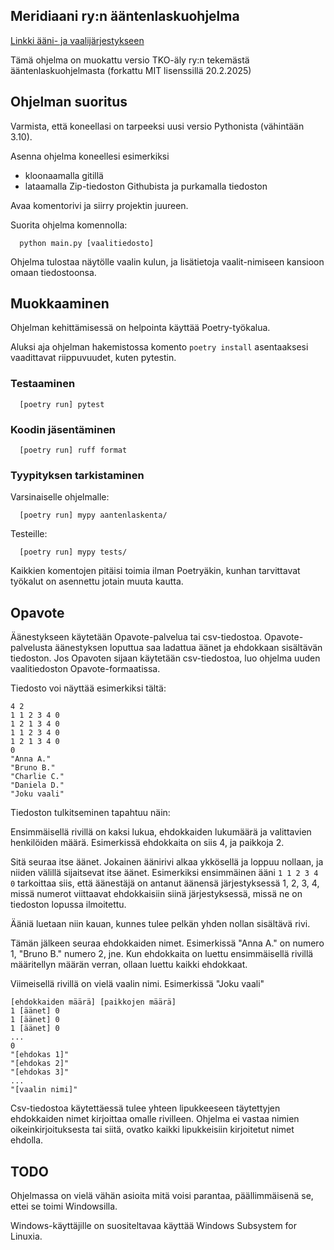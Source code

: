 ## Meridiaani ry:n ääntenlaskuohjelma

[Linkki ääni- ja vaalijärjestykseen](https://drive.google.com/file/d/1GZpCkh9KpXxjuEfBgmRUXrb6Ec0EReyB/view?usp=sharing)

Tämä ohjelma on muokattu versio TKO-äly ry:n tekemästä ääntenlaskuohjelmasta (forkattu MIT lisenssillä 20.2.2025) 

## Ohjelman suoritus

Varmista, että koneellasi on tarpeeksi uusi versio Pythonista (vähintään 3.10). 

Asenna ohjelma koneellesi esimerkiksi 

- kloonaamalla gitillä
- lataamalla Zip-tiedoston Githubista ja purkamalla tiedoston

Avaa komentorivi ja siirry projektin juureen.

Suorita ohjelma komennolla:

```
  python main.py [vaalitiedosto]
```

Ohjelma tulostaa näytölle vaalin kulun, 
ja lisätietoja vaalit-nimiseen kansioon omaan tiedostoonsa.

## Muokkaaminen

Ohjelman kehittämisessä on helpointa käyttää Poetry-työkalua.

Aluksi aja ohjelman hakemistossa komento `poetry install` 
asentaaksesi vaadittavat riippuvuudet, kuten pytestin.

### Testaaminen

```
  [poetry run] pytest
```

### Koodin jäsentäminen

```
  [poetry run] ruff format
```

### Tyypityksen tarkistaminen

Varsinaiselle ohjelmalle:

```
  [poetry run] mypy aantenlaskenta/
```

Testeille:

```
  [poetry run] mypy tests/
```

Kaikkien komentojen pitäisi toimia ilman Poetryäkin, 
kunhan tarvittavat työkalut on asennettu jotain muuta kautta.

## Opavote

Äänestykseen käytetään Opavote-palvelua tai csv-tiedostoa. 
Opavote-palvelusta äänestyksen loputtua saa ladattua äänet ja ehdokkaan sisältävän tiedoston.
Jos Opavoten sijaan käytetään csv-tiedostoa, luo ohjelma uuden vaalitiedoston Opavote-formaatissa.

Tiedosto voi näyttää esimerkiksi tältä:

```
4 2
1 1 2 3 4 0
1 2 1 3 4 0
1 1 2 3 4 0
1 2 1 3 4 0
0
"Anna A."
"Bruno B."
"Charlie C."
"Daniela D."
"Joku vaali"
```

Tiedoston tulkitseminen tapahtuu näin:

Ensimmäisellä rivillä on kaksi lukua, ehdokkaiden lukumäärä ja valittavien henkilöiden määrä. 
Esimerkissä ehdokkaita on siis 4, ja paikkoja 2.

Sitä seuraa itse äänet. Jokainen äänirivi alkaa ykkösellä ja loppuu nollaan, ja niiden välillä sijaitsevat
itse äänet. Esimerkiksi ensimmäinen ääni `1 1 2 3 4 0` tarkoittaa siis, että äänestäjä on antanut äänensä järjestyksessä
1, 2, 3, 4, missä numerot viittaavat ehdokkaisiin siinä järjestyksessä, missä ne on tiedoston lopussa ilmoitettu.

Ääniä luetaan niin kauan, kunnes tulee pelkän yhden nollan sisältävä rivi. 

Tämän jälkeen seuraa ehdokkaiden nimet. Esimerkissä "Anna A." on numero 1, "Bruno B." numero 2, jne. 
Kun ehdokkaita on luettu ensimmäisellä rivillä määritellyn määrän verran, ollaan luettu kaikki ehdokkaat.

Viimeisellä rivillä on vielä vaalin nimi. Esimerkissä "Joku vaali"

```
[ehdokkaiden määrä] [paikkojen määrä]
1 [äänet] 0
1 [äänet] 0
1 [äänet] 0
...
0
"[ehdokas 1]"
"[ehdokas 2]"
"[ehdokas 3]"
...
"[vaalin nimi]"
```

Csv-tiedostoa käytettäessä tulee yhteen lipukkeeseen täytettyjen ehdokkaiden nimet kirjoittaa omalle rivilleen. Ohjelma ei vastaa nimien oikeinkirjoituksesta tai siitä, ovatko kaikki lipukkeisiin kirjoitetut nimet ehdolla.

## TODO

Ohjelmassa on vielä vähän asioita mitä voisi parantaa, päällimmäisenä se, ettei se toimi Windowsilla.

Windows-käyttäjille on suositeltavaa käyttää Windows Subsystem for Linuxia.
